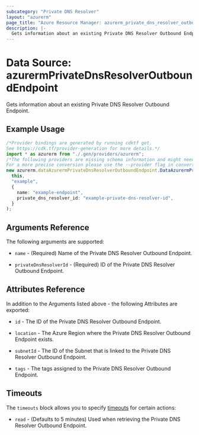 ```yaml
---
subcategory: "Private DNS Resolver"
layout: "azurerm"
page_title: "Azure Resource Manager: azurerm_private_dns_resolver_outbound_endpoint"
description: |-
  Gets information about an existing Private DNS Resolver Outbound Endpoint.
---
```


# Data Source: azurermPrivateDnsResolverOutboundEndpoint

Gets information about an existing Private DNS Resolver Outbound Endpoint.

## Example Usage

```typescript
/*Provider bindings are generated by running cdktf get.
See https://cdk.tf/provider-generation for more details.*/
import * as azurerm from "./.gen/providers/azurerm";
/*The following providers are missing schema information and might need manual adjustments to synthesize correctly: azurerm.
For a more precise conversion please use the --provider flag in convert.*/
new azurerm.dataAzurermPrivateDnsResolverOutboundEndpoint.DataAzurermPrivateDnsResolverOutboundEndpoint(
  this,
  "example",
  {
    name: "example-endpoint",
    private_dns_resolver_id: "example-private-dns-resolver-id",
  }
);

```

## Arguments Reference

The following arguments are supported:

*   `name` - (Required) Name of the Private DNS Resolver Outbound Endpoint.

*   `privateDnsResolverId` - (Required) ID of the Private DNS Resolver Outbound Endpoint.

## Attributes Reference

In addition to the Arguments listed above - the following Attributes are exported:

*   `id` - The ID of the Private DNS Resolver Outbound Endpoint.

*   `location` - The Azure Region where the Private DNS Resolver Outbound Endpoint exists.

*   `subnetId` - The ID of the Subnet that is linked to the Private DNS Resolver Outbound Endpoint.

*   `tags` - The tags assigned to the Private DNS Resolver Outbound Endpoint.

## Timeouts

The `timeouts` block allows you to specify [timeouts](https://www.terraform.io/language/resources/syntax#operation-timeouts) for certain actions:

* `read` - (Defaults to 5 minutes) Used when retrieving the Private DNS Resolver Outbound Endpoint.
